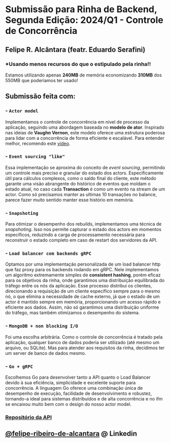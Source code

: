 # Submissão para Rinha de Backend, Segunda Edição: 2024/Q1 - Controle de Concorrência

## Felipe R. Alcântara (featr. Eduardo Serafini)

### *Usando **menos recursos** do que o estipulado pela rinha!!

Estamos utilizando apenas **240MB** de memória economizando **310MB** dos 550MB que poderíamos ter usado!

## Submissão feita com:
### - `Actor model` 
Implementamos o controle de concorrência em nível de processo da aplicação, seguindo uma abordagem baseada no **modelo de ator**. Inspirado nas ideias de **Vaughn Vernon**, este modelo oferece uma estrutura poderosa para lidar com a concorrência de forma eficiente e escalável. Para entender melhor, recomendo este [vídeo](https://www.youtube.com/watch?v=KtRLIzG5c54).

### - `Event sourcing "like"` 
Essa implementação se aproxima do conceito de *event sourcing*, permitindo um controle mais preciso e granular do estado dos actors. Especificamente útil para cálculos complexos, como o saldo final do cliente, este método garante uma visão abrangente do histórico de eventos que moldam o estado atual, no caso cada **Transaction** é como um evento na stream de um actor. Como só precisamos manter as ultimas 10 transações no balance, parece fazer muito sentido manter esse histório em memória.

### - `Snapshoting` 
Para otimizar o desempenho dos rebuilds, implementamos uma técnica de *snapshoting*. Isso nos permite capturar o estado dos actors em momentos específicos, reduzindo a carga de processamento necessária para reconstruir o estado completo em caso de restart dos servidores da API.

### - `Load balancer com backends gRPC` 
Optamos por uma implementação personalizada de um load balancer http que faz proxy para os backends rodando em gRPC. Nele implementamos um algoritmo extremamente simples de **consistent hashing**, porém eficaz para os objetivos da rinha, onde garantimos uma distribuição equilibrada do tráfego entre os nós da aplicação. Esse processo distribui os clientes, direcionando a requisição de um cliente específico sempre para o mesmo nó, o que elimina a necessidade de cache externo, já que o estado de um actor é mantido sempre em memória, proporcionando um acesso rápido e eficiente aos dados. Assim, não só garantimos uma distribuição uniforme do tráfego, mas também otimizamos o desempenho do sistema.

### - `MongoDB + non blocking I/O` 
Foi uma escolha arbitrária. Como o controle de concorrência é tratado pela aplicação, qualquer banco de dados poderia ser utilizado (até mesmo um arquivo, ou SQLite). Mas para atender aos requisitos da rinha, decidimos ter um server de banco de dados mesmo.

### - `Go + gRPC` 
Escolhemos Go para desenvolver tanto a API quanto o Load Balancer devido à sua eficiência, simplicidade e excelente suporte para concorrência. A linguagem Go oferece uma combinação única de desempenho de execução, facilidade de desenvolvimento e robustez, tornando-a ideal para sistemas distribuídos e de alta concorrência e no ifm se encaixou muito bem com o design do nosso actor model.

### [Repositório da API](https://github.com/feralc/rinha-de-backend-2024)

## [\@felipe-ribeiro-de-alcantara](https://www.linkedin.com/in/felipe-ribeiro-de-alcantara/) @ Linkedin
